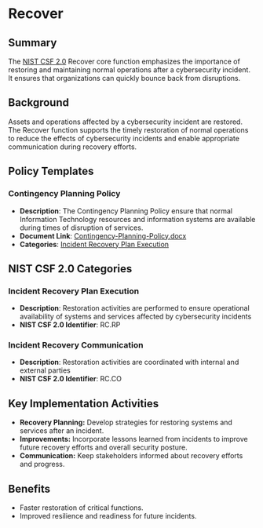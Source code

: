# Recover

## Summary

The [NIST CSF 2.0](/pages/framework/framework.md) Recover core function emphasizes the importance of restoring and maintaining normal operations after a cybersecurity incident. It ensures that organizations can quickly bounce back from disruptions.

## Background

Assets and operations affected by a cybersecurity incident are restored. The Recover function supports the timely restoration of normal operations to reduce the effects of cybersecurity incidents and enable appropriate communication during recovery efforts.

## Policy Templates

### Contingency Planning Policy

* **Description**: The Contingency Planning Policy ensure that normal Information Technology resources and information systems are available during times of disruption of services.
* **Document Link**: [Contingency-Planning-Policy.docx](https://github.com/EvolvingSysadmin/Practicum/raw/refs/heads/main/templates/recover/Contingency-Planning-Policy.docx)
* **Categories**: [Incident Recovery Plan Execution](#incident-recovery-plan-execution)

## NIST CSF 2.0 Categories

### Incident Recovery Plan Execution

* **Description**: Restoration activities are performed to ensure operational availability of systems and services affected by cybersecurity incidents
* **NIST CSF 2.0 Identifier**: RC.RP

### Incident Recovery Communication

* **Description**: Restoration activities are coordinated with internal and external parties
* **NIST CSF 2.0 Identifier**: RC.CO

## Key Implementation Activities

* **Recovery Planning:** Develop strategies for restoring systems and services after an incident.
* **Improvements:** Incorporate lessons learned from incidents to improve future recovery efforts and overall security posture.
* **Communication:** Keep stakeholders informed about recovery efforts and progress.

## Benefits

* Faster restoration of critical functions.
* Improved resilience and readiness for future incidents.
